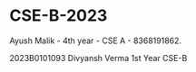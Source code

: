 # CSE-B-2023
Ayush Malik - 4th year - CSE A - 8368191862.  









2023B0101093  Divyansh Verma  1st Year CSE-B
